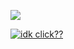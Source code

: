 ![](https://komarev.com/ghpvc/?username=antonkomarev&color=000000&label=۶ৎ)

[![idk click??](https://github.com/user-attachments/assets/af34a0f6-1c6e-4774-b2b2-4f38a00cd521)](https://rentry.co/ciarling)
